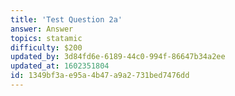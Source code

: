```yaml
---
title: 'Test Question 2a'
answer: Answer
topics: statamic
difficulty: $200
updated_by: 3d84fd6e-6189-44c0-994f-86647b34a2ee
updated_at: 1602351804
id: 1349bf3a-e95a-4b47-a9a2-731bed7476dd
---
```

